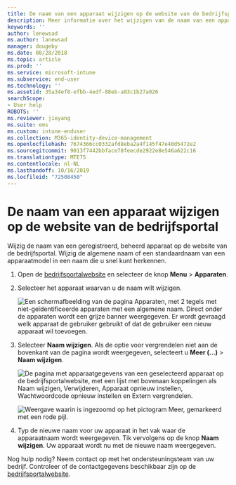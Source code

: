 ```yaml
---
title: De naam van een apparaat wijzigen op de website van de bedrijfsportal
description: Meer informatie over het wijzigen van de naam van een apparaat op de website van de bedrijfsportal.
keywords: ''
author: lenewsad
ms.author: lanewsad
manager: dougeby
ms.date: 08/28/2018
ms.topic: article
ms.prod: ''
ms.service: microsoft-intune
ms.subservice: end-user
ms.technology: ''
ms.assetid: 35a34ef8-efbb-4edf-88eb-a03c1b27a026
searchScope:
- User help
ROBOTS: ''
ms.reviewer: jieyang
ms.suite: ems
ms.custom: intune-enduser
ms.collection: M365-identity-device-management
ms.openlocfilehash: 7674366cc0332afd8eba2a4f145f47e40d5472e2
ms.sourcegitcommit: 9013f7442bbface78feecde2922e8e546a622c16
ms.translationtype: MTE75
ms.contentlocale: nl-NL
ms.lasthandoff: 10/16/2019
ms.locfileid: "72508450"
---
```

# <a name="rename-your-device-from-the-company-portal-website"></a>De naam van een apparaat wijzigen op de website van de bedrijfsportal

Wijzig de naam van een geregistreerd, beheerd apparaat op de website van de bedrijfsportal. Wijzig de algemene naam of een standaardnaam van een apparaatmodel in een naam die u snel kunt herkennen.

1. Open de [bedrijfsportalwebsite](https://portal.manage.microsoft.com) en selecteer de knop __Menu__ > __Apparaten__.  

2. Selecteer het apparaat waarvan u de naam wilt wijzigen.

    ![Een schermafbeelding van de pagina Apparaten, met 2 tegels met niet-geïdentificeerde apparaten met een algemene naam. Direct onder de apparaten wordt een grijze banner weergegeven. Er wordt gevraagd welk apparaat de gebruiker gebruikt of dat de gebruiker een nieuw apparaat wil toevoegen.](./media/rename-reset-device-step2-1808.png)   

3. Selecteer **Naam wijzigen**. Als de optie voor vergrendelen niet aan de bovenkant van de pagina wordt weergegeven, selecteert u **Meer (...)**  > **Naam wijzigen**.   

   ![De pagina met apparaatgegevens van een geselecteerd apparaat op de bedrijfsportalwebsite, met een lijst met bovenaan koppelingen als Naam wijzigen, Verwijderen, Apparaat opnieuw instellen, Wachtwoordcode opnieuw instellen en Extern vergrendelen. ](./media/rename-reset-device-1808.png)   

    ![Weergave waarin is ingezoomd op het pictogram Meer, gemarkeerd met een rode pijl.](./media/rename-reset-device-step3-more-1808.png)  

4. Typ de nieuwe naam voor uw apparaat in het vak waar de apparaatnaam wordt weergegeven. Tik vervolgens op de knop **Naam wijzigen**. Uw apparaat wordt nu met de nieuwe naam weergegeven.  

Nog hulp nodig? Neem contact op met het ondersteuningsteam van uw bedrijf. Controleer of de contactgegevens beschikbaar zijn op de [bedrijfsportalwebsite](https://go.microsoft.com/fwlink/?linkid=2010980).  
